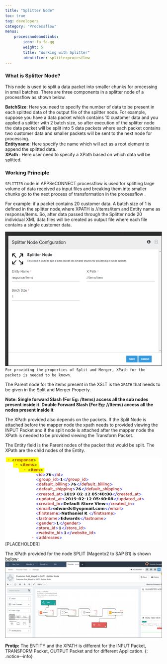 ```yaml
---
title: "Splitter Node"
toc: true
tag: developers
category: "Processflow"
menus: 
    processnodeandlinks:
        icon: fa fa-gg
        weight: 5
        title: "Working with Splitter" 
        identifier: splitterprocesflow
---
```


### What is Splitter Node?

This node is used to split a data packet into smaller chunks for processing in small batches. There are three components in a splitter node of a processflow
as shown below. 

**BatchSize**: Here you need to specify the number  of data to be present in each splitted data of the output file of the spiltter node.
For example, suppose you have a data packet which contains 10 customer data and you applied a splitter 
with 2 batch size, so after execution of the splitter node the data packet will be split into 5 data 
packets where each packet contains two customer data and smaller packets will be sent to the next node
for processing.   
**Entityname**: Here specify the name which will act as a root element to append the splitted data.  
 **XPath** : Here user need to specify a XPath based on which data will be splitted.  

### Working Principle

`SPLITTER` node in APPSeCONNECT processflow is used for splitting large volume of data received as input files and 
breaking them into  smaller chunks go to the next process of transformation in the processflow .

For example: if a packet contains 20 customer data. A batch size of 1 is defined in the splitter node,where XPATH  is  //items/item and Entity name as response/items. 
So, after data passed through the Splitter node 20 individual XML data files will be created as output file where each file contains a single customer data.

![Processflow Splitter Properties](../../../staticfiles/processflow/media/mapper/processflow_splitter_properties.PNG)
`For providing the properties of Split and Merger, XPath for the packets is needed to be known.` 

The Parent node for the items present in the XSLT is the `XPATH` that needs to be given in the Split and Merger Property.

**Note: Single forward Slash (For Eg: /Items) access all the sub nodes present inside it. 
Double Forward Slash (For Eg: //Items) access all the nodes present inside it**

The XPath provided also depends on the packets. If the Split Node is attached before the mapper node the xpath needs to provided 
viewing the INPUT Packet and if the split node is attached after the mapper node the XPath is needed to be provided
viewing the Transform Packet.

The Entity field is the Parent nodes of the packet that would be split. The XPath are the child nodes of the Entity.

![TroubleshootingSplitter2](/staticfiles/workflow-management/media/Splitter/TroubleshootingSplitter2.png)
[PLACEHOLDER]

The XPath provided for the node SPLIT (Magento2 to SAP B1) is shown below:
![Processflow Splitter2](../../../staticfiles/processflow/media/mapper/processflow_splitter2.PNG)


**Protip:** The ENTITY and the XPATH is different for the INPUT Packet, TRANSFORM Packet, OUTPUT Packet and for 
different Application.
{: .notice--info}